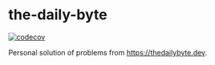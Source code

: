 # the-daily-byte

[![codecov](https://codecov.io/gh/zasdaym/the-daily-byte/branch/main/graph/badge.svg?token=OFEQF6P7OI)](https://codecov.io/gh/zasdaym/the-daily-byte)

Personal solution of problems from https://thedailybyte.dev.
